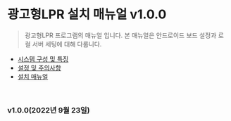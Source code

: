# 광고형LPR 설치 매뉴얼 v1.0.0

> 광고형LPR 프로그램의 매뉴얼 입니다. 본 매뉴얼은 안드로이드 보드 설정과 로컬 서버 세팅에 대해 다룹니다.
>
- [시스템 구성 및 특징](system.md)
- [설정 및 주의사항](point.md)
- [설치 매뉴얼](install_manual)

<br>

### v1.0.0(2022년 9월 23일)
